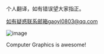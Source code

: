 个人翻译，如有错误望大家指正。

如有疑惑联系邮箱gaoyl0803@qq.com

![image](https://user-images.githubusercontent.com/41580525/158317860-dd1483c4-ca16-4bfb-9257-319898f505d9.png)

Computer Graphics is awesome!
